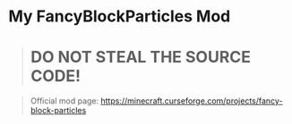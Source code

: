 # My FancyBlockParticles Mod

># DO NOT STEAL THE SOURCE CODE!

>Official mod page: https://minecraft.curseforge.com/projects/fancy-block-particles
